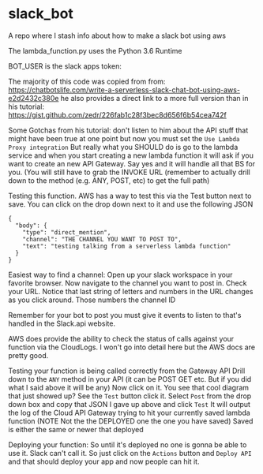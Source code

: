 # slack_bot
A repo where I stash info about how to make a slack bot using aws

The lambda_function.py uses the Python 3.6 Runtime

BOT_USER is the slack apps token: 

The majority of this code was copied from from: 
https://chatbotslife.com/write-a-serverless-slack-chat-bot-using-aws-e2d2432c380e
he also provides a direct link to a more full version than in his tutorial:
https://gist.github.com/zedr/226fab1c28f3bec8d656f6b54cea742f

Some Gotchas from his tutorial:
don't listen to him about the API stuff that might have been true at one point but now
you must set the `Use Lambda Proxy integration` But really what you SHOULD do is go to the
lambda service and when you start creating a new lambda function it will ask if you want to
create an new API Gateway. Say yes and it will handle all that BS for you. (You will still have to
grab the INVOKE URL (remember to actually drill down to the method (e.g. ANY, POST, etc) to get the full
path)

Testing this function.
AWS has a way to test this via the Test button next to save. You can click on the drop down next
to it and use the following JSON
```
{
  "body": {
    "type": "direct_mention",
    "channel": "THE CHANNEL YOU WANT TO POST TO",
    "text": "testing talking from a serverless lambda function"
  }
}
```
Easiest way to find a channel: 
Open up your slack workspace in your favorite browser. Now navigate to the
channel you want to post in. Check your URL. Notice that last string of letters and numbers in the URL changes as you click
around. Those numbers the channel ID

Remember for your bot to post you must give it events to listen to that's handled in the Slack.api website.

AWS does provide the ability to check the status of calls against your function via the CloudLogs. I won't go into detail here but the AWS docs are pretty good.

Testing your function is being called correctly from the Gateway API
Drill down to the `ANY` method in your API (it can be POST GET etc. But if you did what I said above it will be any) Now click
on it. You see that cool diagram that just showed up? See the `Test` button click it. Select `Post` from the drop down box and copy that JSON I gave up above and click `Test` It will output the log of the Cloud API Gateway trying to hit your currently saved lambda function (NOTE Not the the DEPLOYED one the one you have saved) Saved is either the same or newer that deployed

Deploying your function:
So until it's deployed no one is gonna be able to use it. Slack can't call it. So just click on the `Actions` button and `Deploy API`
and that should deploy your app and now people can hit it.
